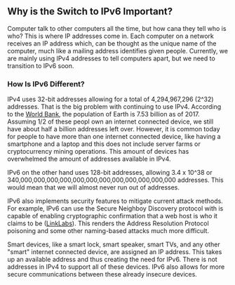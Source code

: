 ## Why is the Switch to IPv6 Important?

Computer talk to other computers all the time, but how cana they tell who is who? This is where IP addresses come in. Each computer on a network receives an IP address which, can be thought as the unique name of the computer, much like a mailing address identifies given people. Currently, we are mainly using IPv4 addresses to tell computers apart, but we need to transition to IPv6 soon.

### How Is IPv6 Different?
IPv4 uses 32-bit addresses allowing for a total of 4,294,967,296 (2^32) addresses. That is the big problem with continuing to use IPv4. According to the [World Bank](https://data.worldbank.org/indicator/SP.POP.TOTL), the population of Earth is 7.53 billion as of 2017. Assuming 1/2 of these peopl own an internet connected device, we still have about half a billion addresses left over. However, it is common today for people to have more than one internet connected device, like having a smartphone and a laptop and this does not include server farms or cryptocurrency mining operations. This amount of devices has overwhelmed the amount of addresses available in IPv4.

IPv6 on the other hand uses 128-bit addresses, allowing 3.4 x 10^38 or  340,000,000,000,000,000,000,000,000,000,000,000,000 addresses. This would mean that we will almost never run out of addresses. 

IPv6 also implements security features to mitigate current attack methods. For example, IPv6 can use the Secure Neighboy Discovery protocol with is capable of enabling cryptographic confirmation that a web host is who it claims to be ([LinkLabs](https://www.link-labs.com/blog/why-ipv6-is-important-for-internet-of-things)). This renders the Address Resolution Protocol poisoning and some other naming-based attacks much more difficult. 

Smart devices, like a smart lock, smart speaker, smart TVs, and any other "smart" internet connected device, are assigned an IP address. This takes up an available address and thus creating the need for IPv6. There is not addresses in IPv4 to support all of these devices. IPv6 also allows for more secure communications between these already insecure devices. 
